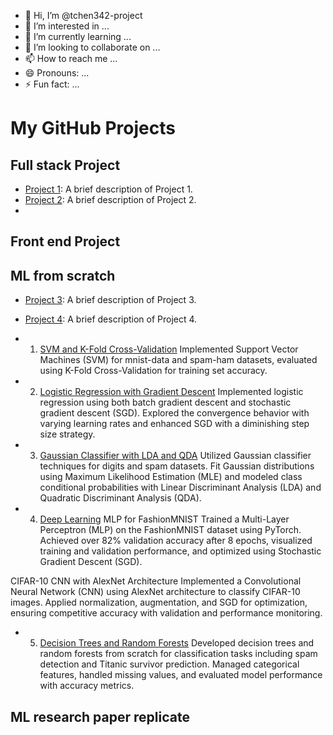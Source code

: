 - 👋 Hi, I’m @tchen342-project
- 👀 I’m interested in ...
- 🌱 I’m currently learning ...
- 💞️ I’m looking to collaborate on ...
- 📫 How to reach me ...
- 😄 Pronouns: ...
- ⚡ Fun fact: ...

<!---
tchen342-project/tchen342-project is a ✨ special ✨ repository because its `README.md` (this file) appears on your GitHub profile.
You can click the Preview link to take a look at your changes.
--->
# My GitHub Projects

## Full stack Project
- [Project 1](https://github.com/username/project1): A brief description of Project 1.
- [Project 2](https://github.com/username/project2): A brief description of Project 2.
- 
## Front end Project

## ML from scratch
- [Project 3](https://github.com/username/project3): A brief description of Project 3.
- [Project 4](https://github.com/username/project4): A brief description of Project 4.
  
- 1. [SVM and K-Fold Cross-Validation](https://github.com/tchen342-project/ml-svm.git)
Implemented Support Vector Machines (SVM) for mnist-data and spam-ham datasets, evaluated using K-Fold Cross-Validation for training set accuracy.

- 2. [Logistic Regression with Gradient Descent](https://github.com/tchen342-project/ml_gradient_descent.git)
Implemented logistic regression using both batch gradient descent and stochastic gradient descent (SGD). Explored the convergence behavior with varying learning rates and enhanced SGD with a diminishing step size strategy.

- 3. [Gaussian Classifier with LDA and QDA](https://github.com/tchen342-project/ml_Gaussian.git)
Utilized Gaussian classifier techniques for digits and spam datasets. Fit Gaussian distributions using Maximum Likelihood Estimation (MLE) and modeled class conditional probabilities with Linear Discriminant Analysis (LDA) and Quadratic Discriminant Analysis (QDA).

- 4. [Deep Learning](https://github.com/tchen342-project/ml_deep_learning.git)
MLP for FashionMNIST
Trained a Multi-Layer Perceptron (MLP) on the FashionMNIST dataset using PyTorch. Achieved over 82% validation accuracy after 8 epochs, visualized training and validation performance, and optimized using Stochastic Gradient Descent (SGD).

CIFAR-10 CNN with AlexNet Architecture
Implemented a Convolutional Neural Network (CNN) using AlexNet architecture to classify CIFAR-10 images. Applied normalization, augmentation, and SGD for optimization, ensuring competitive accuracy with validation and performance monitoring.

- 5. [Decision Trees and Random Forests](https://github.com/tchen342-project/ml_decision_tree.git)
Developed decision trees and random forests from scratch for classification tasks including spam detection and Titanic survivor prediction. Managed categorical features, handled missing values, and evaluated model performance with accuracy metrics.

## ML research paper replicate

